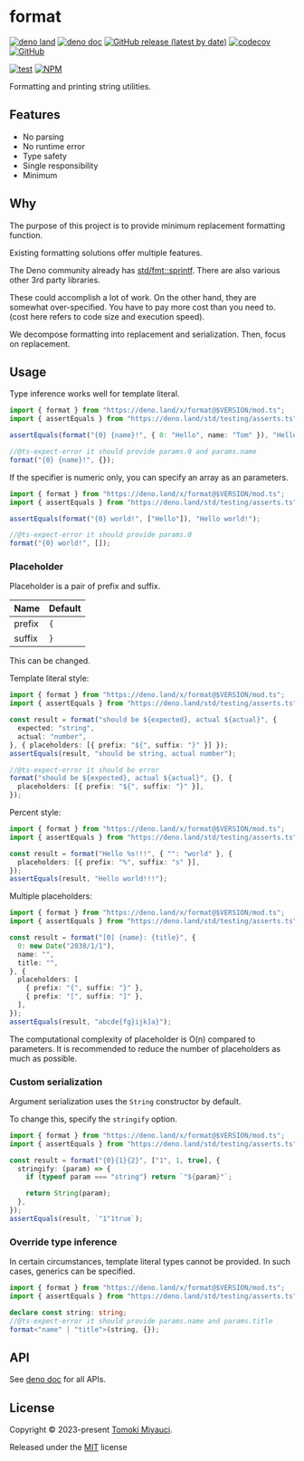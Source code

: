 # format

[![deno land](http://img.shields.io/badge/available%20on-deno.land/x-lightgrey.svg?logo=deno)](https://deno.land/x/format)
[![deno doc](https://doc.deno.land/badge.svg)](https://deno.land/x/format/mod.ts)
[![GitHub release (latest by date)](https://img.shields.io/github/v/release/TomokiMiyauci/format)](https://github.com/TomokiMiyauci/format/releases)
[![codecov](https://codecov.io/github/TomokiMiyauci/format/branch/main/graph/badge.svg)](https://codecov.io/gh/TomokiMiyauci/format)
[![GitHub](https://img.shields.io/github/license/TomokiMiyauci/format)](https://github.com/TomokiMiyauci/format/blob/main/LICENSE)

[![test](https://github.com/TomokiMiyauci/format/actions/workflows/test.yaml/badge.svg)](https://github.com/TomokiMiyauci/format/actions/workflows/test.yaml)
[![NPM](https://nodei.co/npm/@miyauci/format.png?mini=true)](https://nodei.co/npm/@miyauci/format/)

Formatting and printing string utilities.

## Features

- No parsing
- No runtime error
- Type safety
- Single responsibility
- Minimum

## Why

The purpose of this project is to provide minimum replacement formatting
function.

Existing formatting solutions offer multiple features.

The Deno community already has
[std/fmt::sprintf](https://deno.land/std/fmt/printf.ts?doc=&s=sprintf). There
are also various other 3rd party libraries.

These could accomplish a lot of work. On the other hand, they are somewhat
over-specified. You have to pay more cost than you need to. (cost here refers to
code size and execution speed).

We decompose formatting into replacement and serialization. Then, focus on
replacement.

## Usage

Type inference works well for template literal.

```ts
import { format } from "https://deno.land/x/format@$VERSION/mod.ts";
import { assertEquals } from "https://deno.land/std/testing/asserts.ts";

assertEquals(format("{0} {name}!", { 0: "Hello", name: "Tom" }), "Hello Tom!");

//@ts-expect-error it should provide params.0 and params.name
format("{0} {name}!", {});
```

If the specifier is numeric only, you can specify an array as an parameters.

```ts
import { format } from "https://deno.land/x/format@$VERSION/mod.ts";
import { assertEquals } from "https://deno.land/std/testing/asserts.ts";

assertEquals(format("{0} world!", ["Hello"]), "Hello world!");

//@ts-expect-error it should provide params.0
format("{0} world!", []);
```

### Placeholder

Placeholder is a pair of prefix and suffix.

| Name   | Default |
| ------ | ------- |
| prefix | `{`     |
| suffix | `}`     |

This can be changed.

Template literal style:

```ts
import { format } from "https://deno.land/x/format@$VERSION/mod.ts";
import { assertEquals } from "https://deno.land/std/testing/asserts.ts";

const result = format("should be ${expected}, actual ${actual}", {
  expected: "string",
  actual: "number",
}, { placeholders: [{ prefix: "${", suffix: "}" }] });
assertEquals(result, "should be string, actual number");

//@ts-expect-error it should be error
format("should be ${expected}, actual ${actual}", {}, {
  placeholders: [{ prefix: "${", suffix: "}" }],
});
```

Percent style:

```ts
import { format } from "https://deno.land/x/format@$VERSION/mod.ts";
import { assertEquals } from "https://deno.land/std/testing/asserts.ts";

const result = format("Hello %s!!!", { "": "world" }, {
  placeholders: [{ prefix: "%", suffix: "s" }],
});
assertEquals(result, "Hello world!!!");
```

Multiple placeholders:

```ts
import { format } from "https://deno.land/x/format@$VERSION/mod.ts";
import { assertEquals } from "https://deno.land/std/testing/asserts.ts";

const result = format("[0] {name}: {title}", {
  0: new Date("2038/1/1"),
  name: "",
  title: "",
}, {
  placeholders: [
    { prefix: "{", suffix: "}" },
    { prefix: "[", suffix: "]" },
  ],
});
assertEquals(result, "abcde{fg}ijk]a}");
```

The computational complexity of placeholder is O(n) compared to parameters. It
is recommended to reduce the number of placeholders as much as possible.

### Custom serialization

Argument serialization uses the `String` constructor by default.

To change this, specify the `stringify` option.

```ts
import { format } from "https://deno.land/x/format@$VERSION/mod.ts";
import { assertEquals } from "https://deno.land/std/testing/asserts.ts";

const result = format("{0}{1}{2}", ["1", 1, true], {
  stringify: (param) => {
    if (typeof param === "string") return `"${param}"`;

    return String(param);
  },
});
assertEquals(result, `"1"1true`);
```

### Override type inference

In certain circumstances, template literal types cannot be provided. In such
cases, generics can be specified.

```ts
import { format } from "https://deno.land/x/format@$VERSION/mod.ts";
import { assertEquals } from "https://deno.land/std/testing/asserts.ts";

declare const string: string;
//@ts-expect-error it should provide params.name and params.title
format<"name" | "title">(string, {});
```

## API

See [deno doc](https://deno.land/x/format/mod.ts) for all APIs.

## License

Copyright © 2023-present [Tomoki Miyauci](https://github.com/TomokiMiyauci).

Released under the [MIT](./LICENSE) license
